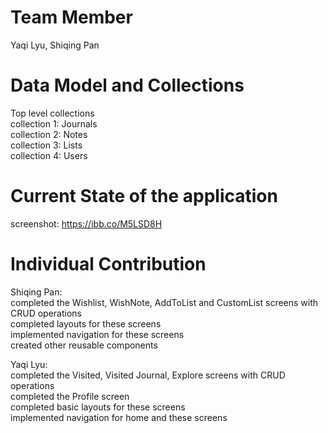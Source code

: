 # Team Member  
Yaqi Lyu, Shiqing Pan  

# Data Model and Collections  
Top level collections  
collection 1: Journals  
collection 2: Notes  
collection 3: Lists  
collection 4: Users  

# Current State of the application
screenshot:
https://ibb.co/M5LSD8H  

# Individual Contribution
Shiqing Pan:  
completed the Wishlist, WishNote, AddToList and CustomList screens with CRUD operations  
completed layouts for these screens  
implemented navigation for these screens  
created other reusable components  
    
Yaqi Lyu:  
completed the Visited, Visited Journal, Explore screens with CRUD operations  
completed the Profile screen  
completed basic layouts for these screens  
implemented navigation for home and these screens  
